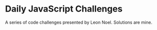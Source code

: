# Daily JavaScript Challenges

A series of code challenges presented by Leon Noel.  Solutions are mine.
